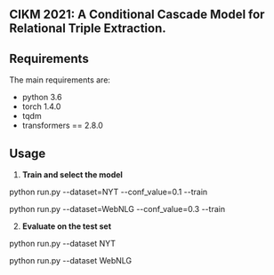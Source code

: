 
## CIKM 2021: A Conditional Cascade Model for Relational Triple Extraction.

## Requirements
The main requirements are:
- python 3.6
- torch 1.4.0 
- tqdm
- transformers == 2.8.0

## Usage
1. **Train and select the model**

python run.py --dataset=NYT  --conf_value=0.1 --train

python run.py --dataset=WebNLG  --conf_value=0.3 --train

2. **Evaluate on the test set**

python run.py --dataset NYT

python run.py --dataset WebNLG
